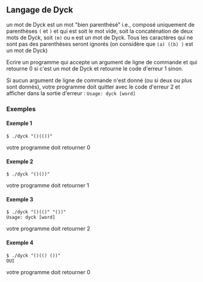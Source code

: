 ## Langage de Dyck

un mot de Dyck est un mot "bien parenthésé" i.e.,
composé uniquement de parenthèses `(` et `)`
et qui est soit le mot vide, soit la concaténation
de deux mots de Dyck, soit `(m)` ou `m` est un mot de Dyck.
Tous les caractères qui ne sont pas des parenthèses seront ignorés (on considère que `(a) ((b) )` est un mot de Dyck)

Ecrire un programme qui accepte un argument de ligne de commande
et qui retourne 0 si c'est un mot de Dyck et retourne le code d'erreur 1 sinon.

Si aucun argument de ligne de commande n'est donné (ou si deux ou plus sont donnés), votre programme doit quitter
avec le code d'erreur 2 et afficher dans la sortie d'erreur :
`Usage: dyck [word]`

### Exemples
#### Exemple 1
```
$ ./dyck "()(())"
```
votre programme doit retourner 0

#### Exemple 2
```
$ ./dyck "()())"
```
votre programme doit retourner 1

#### Exemple 3
```
$ ./dyck "()(()" "())"
Usage: dyck [word]
```
votre programme doit retourner 2

#### Exemple 4
```
$ ./dyck "()(() ())"
OUI
```
votre programme doit retourner 0